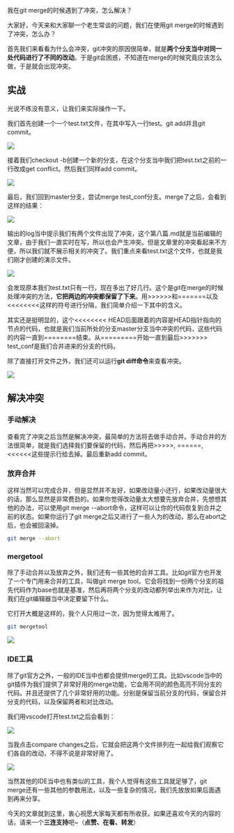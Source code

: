 我在git merge的时候遇到了冲突，怎么解决？



大家好，今天来和大家聊一个老生常谈的问题，我们在使用git merge的时候遇到了冲突，怎么办？

首先我们来看看为什么会冲突，git冲突的原因很简单，就是**两个分支当中对同一处代码进行了不同的改动**。于是git会困惑，不知道在merge的时候究竟应该怎么做，于是就会出现冲突。



## 实战



光说不练没有意义，让我们来实际操作一下。



我们首先创建一个一个test.txt文件，在其中写入一行test。git add并且git commit。

![](https://tva1.sinaimg.cn/large/007S8ZIlgy1gj2l0qns8gj31ik0aa77d.jpg)



接着我们checkout -b创建一个新的分支，在这个分支当中我们把test.txt之前的一行改成get conflict。然后我们同样add commit。



![](https://tva1.sinaimg.cn/large/007S8ZIlgy1gj2l2qzdl6j31ga0l2tec.jpg)



最后，我们回到master分支，尝试merge test_conf分支。merge了之后，会看到这样的结果：



![](https://tva1.sinaimg.cn/large/007S8ZIlgy1gj2l8851qfj31fs06sjt0.jpg)



输出的log当中提示我们有两个文件出现了冲突，这个第八篇.md就是当前编辑的文章，由于我们一直实时在写，所以也会产生冲突。但是文章里的冲突看起来不方便，所以我们就不展示相关的冲突了。我们重点来看test.txt这个文件，也就是我们刚才创建的演示文件。



![](https://tva1.sinaimg.cn/large/007S8ZIlgy1gj2lbiegmnj31fq070wfa.jpg)



会发现原本我们test.txt只有一行，现在多出了好几行。这个是git在merge的时候处理冲突的方法，**它把两边的冲突都保留了下来**。用>>>>>>和=======以及<<<<<<<<这样的符号进行分隔，我们简单介绍一下其中的含义。



其实还是挺明显的，这个<<<<<<<< HEAD后面跟着的内容是HEAD指针指向的节点的代码，也就是我们当前所处的分支master分支当中冲突的代码，这些代码的内容一直到========结束。从=========开始一直到最后>>>>>>> test_conf是我们合并进来的分支的代码。



除了直接打开文件之外，我们还可以运行**git diff命令**来查看冲突。



![](https://tva1.sinaimg.cn/large/007S8ZIlgy1gj2msywgjij31980bst9p.jpg)



## 解决冲突



### 手动解决



查看完了冲突之后当然是解决冲突，最简单的方法将去做手动合并。手动合并的方法很简单，就是我们选择我们要保留的代码，然后再把>>>>>, ======, <<<<<<这些提示行给去掉。最后重新add commit。



### 放弃合并



这样当然可以完成合并，但是显然并不友好，如果改动量小还行，如果改动量很大的话，那么显然是非常费劲的。如果你觉得改动量太大想要先放弃合并，先想想其他的办法，可以使用git merge --abort命令，这样可以让你的代码恢复到合并之前的状态。如果你运行了git merge之后又进行了一些人为的改动，那么在abort之后，也会被回滚掉。



```bash
git merge --abort
```



### mergetool



除了手动合并以及放弃之外，我们还有一些其他的合并工具。比如git官方也开发了一个专门用来合并的工具，叫做git merge tool，它会将找到一份两个分支的祖先代码作为base也就是基准，然后再将两个分支的改动都列举出来作为对比，让我们在git编辑器当中决定要留下什么。



它打开大概是这样的，我个人只用过一次，因为觉得太难用了。



```bash
git mergetool
```



![](https://tva1.sinaimg.cn/large/007S8ZIlgy1gj2n4k1r8yj32380b20uc.jpg)



### IDE工具



除了git官方之外，一般的IDE当中也都会提供merge的工具。比如vscode当中的git插件为我们提供了非常好用的merge功能，它会用不同的颜色高亮不同分支的代码。并且还提供了几个非常好用的功能。分别是保留当前分支的代码，保留合并分支的代码，以及保留两者和对比改动。



我们用vscode打开test.txt之后会看到：

![](https://tva1.sinaimg.cn/large/007S8ZIlgy1gj2mx09j7mj310o0740tp.jpg)



当我点击compare changes之后，它就会把这两个文件排列在一起给我们观察它们各自的改动，不得不说是非常好用了。



![](https://tva1.sinaimg.cn/large/007S8ZIlgy1gj2n3e216jj31c8090dgq.jpg)



当然其他的IDE当中也有类似的工具，我个人觉得有这些工具就足够了，git merge还有一些其他的参数用法，以及一些复杂的情况，我们先放放如果后面遇到再来分享。



今天的文章就到这里，衷心祝愿大家每天都有所收获。如果还喜欢今天的内容的话，请来一个**三连支持**吧~（**点赞、在看、转发**）